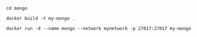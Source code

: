 ```
cd mongo
```
```
docker build -t my-mongo .
```
```
docker run -d --name mongo --network mynetwork -p 27017:27017 my-mongo
```
